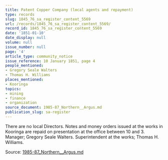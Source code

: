 ```yaml
---
title: Patent Copper Company (local agents and repayment)
type: records
slug: 1845_76_sa_register_content_5569
url: /records/1845_76_sa_register_content_5569/
record_id: 1845_76_sa_register_content_5569
date: '1851-01-10'
date_display: null
volume: null
issue_number: null
page: '4'
article_type: community_notice
issue_reference: 10 January 1851, page 4
people_mentioned:
- Gregory Seale Walters
- Thomas H. Williams
places_mentioned:
- Kooringa
topics:
- mining
- finance
- organization
source_document: 1985-87_Northern__Argus.md
publication_slug: sa-register
---
```


There are no local Directors.  Notes and money orders issued at the works in Kooringa are repaid on presentation at the office between 10 and 3.  Manager; Gregory Seale Walters.  Superintendent at the works; Thomas H. Williams.

Source: [1985-87_Northern__Argus.md](/downloads/markdown/1985-87_Northern__Argus.md)
